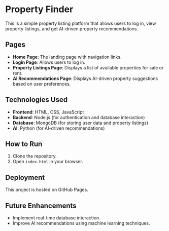 # Property Finder

This is a simple property listing platform that allows users to log in, view property listings, and get AI-driven property recommendations.

## Pages
- **Home Page**: The landing page with navigation links.
- **Login Page**: Allows users to log in.
- **Property Listings Page**: Displays a list of available properties for sale or rent.
- **AI Recommendations Page**: Displays AI-driven property suggestions based on user preferences.

## Technologies Used
- **Frontend**: HTML, CSS, JavaScript
- **Backend**: Node.js (for authentication and database interaction)
- **Database**: MongoDB (for storing user data and property listings)
- **AI**: Python (for AI-driven recommendations)

## How to Run
1. Clone the repository.
2. Open `index.html` in your browser.

## Deployment
This project is hosted on GitHub Pages.

## Future Enhancements
- Implement real-time database interaction.
- Improve AI recommendations using machine learning techniques.

